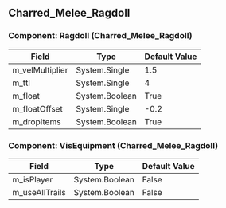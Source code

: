 ## Charred_Melee_Ragdoll

### Component: Ragdoll (Charred_Melee_Ragdoll)

|Field|Type|Default Value|
|---|---|---|
|m_velMultiplier|System.Single|1.5|
|m_ttl|System.Single|4|
|m_float|System.Boolean|True|
|m_floatOffset|System.Single|-0.2|
|m_dropItems|System.Boolean|True|

### Component: VisEquipment (Charred_Melee_Ragdoll)

|Field|Type|Default Value|
|---|---|---|
|m_isPlayer|System.Boolean|False|
|m_useAllTrails|System.Boolean|False|

